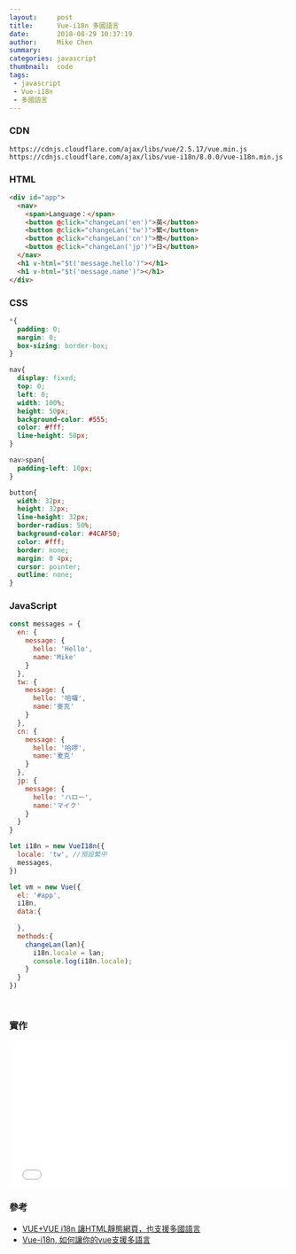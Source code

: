 ```yaml
---
layout:     post
title:      Vue-i18n 多國語言
date:       2018-08-29 10:37:19
author:     Mike Chen
summary:    
categories: javascript
thumbnail:  code
tags:
 - javascript
 - Vue-i18n
 - 多國語言
---
```


### CDN

```
https://cdnjs.cloudflare.com/ajax/libs/vue/2.5.17/vue.min.js
https://cdnjs.cloudflare.com/ajax/libs/vue-i18n/8.0.0/vue-i18n.min.js
```

### HTML

```html
<div id="app">
  <nav>
    <span>Language：</span>
    <button @click="changeLan('en')">英</button>
    <button @click="changeLan('tw')">繁</button>
    <button @click="changeLan('cn')">簡</button>
    <button @click="changeLan('jp')">日</button>
  </nav>
  <h1 v-html="$t('message.hello')"></h1>
  <h1 v-html="$t('message.name')"></h1>  
</div>
```

### CSS

```css
*{
  padding: 0;
  margin: 0;
  box-sizing: border-box;
}

nav{
  display: fixed;
  top: 0;
  left: 0;
  width: 100%;
  height: 50px;
  background-color: #555;
  color: #fff;
  line-height: 50px;
}

nav>span{
  padding-left: 10px;
}

button{
  width: 32px;
  height: 32px;
  line-height: 32px;
  border-radius: 50%;  
  background-color: #4CAF50;
  color: #fff;
  border: none;
  margin: 0 4px;
  cursor: pointer;
  outline: none;
}
```

### JavaScript

```js
const messages = {
  en: {
    message: {
      hello: 'Hello',
      name:'Mike'
    }
  },
  tw: {
    message: {
      hello: '哈囉',
      name:'麥克'
    }
  },
  cn: {
    message: {
      hello: '哈啰',
      name:'麦克'
    }
  },
  jp: {
    message: {
      hello: 'ハロー',
      name:'マイク'
    }
  }
}

let i18n = new VueI18n({
  locale: 'tw', //預設繁中
  messages,
})

let vm = new Vue({
  el: '#app',
  i18n,  
  data:{
    
  },
  methods:{
    changeLan(lan){
      i18n.locale = lan;
      console.log(i18n.locale);
    }
  }
})




```


### 實作
<div class="iframe-rwd">
<iframe height='265' scrolling='no' title='Vue-i18n多國語言' src='//codepen.io/mikechen2017/embed/KxgdNj/?height=265&theme-id=0&default-tab=js,result&embed-version=2' frameborder='no' allowtransparency='true' allowfullscreen='true' style='width: 100%;'>See the Pen <a href='https://codepen.io/mikechen2017/pen/KxgdNj/'>Vue-i18n多國語言</a> by Mike Chen (<a href='https://codepen.io/mikechen2017'>@mikechen2017</a>) on <a href='https://codepen.io'>CodePen</a>.
</iframe>
</div>



### 參考
* [VUE+VUE i18n 讓HTML靜態網頁，也支援多國語言](https://www.minwt.com/webdesign-dev/js/20464.html)
* [Vue-i18n, 如何讓你的vue支援多語言](https://ithelp.ithome.com.tw/articles/10194177)